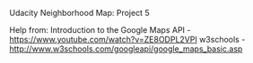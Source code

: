 Udacity Neighborhood Map: Project 5

Help from:
Introduction to the Google Maps API - https://www.youtube.com/watch?v=ZE8ODPL2VPI
w3schools - http://www.w3schools.com/googleapi/google_maps_basic.asp
